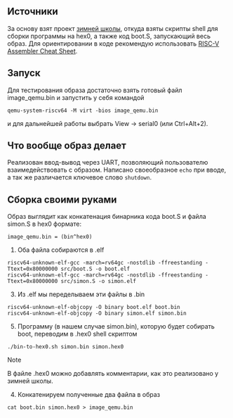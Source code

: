 ## Источники
За основу взят проект [зимней школы](https://github.com/ylab-nsu/ws25-bootstrap), откуда взяты скрипты shell для сборки программы на hex0, а также код boot.S, запускающий весь образ.
Для ориентировании в коде рекомендую использовать [RISC-V Assembler Cheat Sheet](https://projectf.io/posts/riscv-cheat-sheet/).

## Запуск
Для тестирования образа достаточно взять готовый файл image_qemu.bin и запустить у себя командой
```
qemu-system-riscv64 -M virt -bios image_qemu.bin
```  
и для дальнейшей работы выбрать View -> serial0 (или Ctrl+Alt+2).

## Что вообще образ делает
Реализован ввод-вывод через UART, позволяющий пользователю взаимедействовать с образом. 
Написано своеобразное `echo` при вводе, а так же различается ключевое слово `shutdown`.

## Сборка своими руками
Образ выглядит как конкатенация бинарника кода boot.S и файла simon.S в hex0 формате:
```
image_qemu.bin = (bin^hex0)
```
1. Оба файла собираются в .elf
```
riscv64-unknown-elf-gcc -march=rv64gc -nostdlib -ffreestanding -Ttext=0x80000000 src/boot.S -o boot.elf
riscv64-unknown-elf-gcc -march=rv64gc -nostdlib -ffreestanding -Ttext=0x80000000 src/simon.S -o simon.elf
```
3. Из .elf мы переделываем эти файлы в .bin
```
riscv64-unknown-elf-objcopy -O binary boot.elf boot.bin
riscv64-unknown-elf-objcopy -O binary simon.elf simon.bin
```
5. Программу (в нашем случае simon.bin), которую будет собирать boot, переводим в .hex0 shell скриптом
```
./bin-to-hex0.sh simon.bin simon.hex0
``` 
> [!NOTE]
> В файле .hex0 можно добавлять комментарии, как это реализовано у зимней школы.
4. Конкатенируем полученные два файла в образ
```
cat boot.bin simon.hex0 > image_qemu.bin
```
